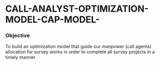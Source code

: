 # CALL-ANALYST-OPTIMIZATION-MODEL-CAP-MODEL-

### Objective
To build an optimization model that guide our manpower (call agents) allocation for survey works in order to complete all survey projects in a timely manner.
